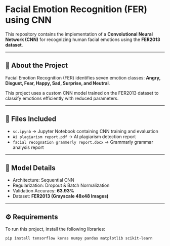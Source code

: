 # Facial Emotion Recognition (FER) using CNN

This repository contains the implementation of a **Convolutional Neural Network (CNN)** for recognizing human facial emotions using the **FER2013 dataset**.

---

## 📘 About the Project
Facial Emotion Recognition (FER) identifies seven emotion classes:
**Angry, Disgust, Fear, Happy, Sad, Surprise, and Neutral**.

This project uses a custom CNN model trained on the FER2013 dataset to classify emotions efficiently with reduced parameters.

---

## 📂 Files Included
- `sc.ipynb` → Jupyter Notebook containing CNN training and evaluation  
- `Ai plagiarism report.pdf` → AI plagiarism detection report  
- `facial recognation grammerly report.docx` → Grammarly grammar analysis report  

---

## 🧠 Model Details
- Architecture: Sequential CNN  
- Regularization: Dropout & Batch Normalization  
- Validation Accuracy: **63.93%**
- Dataset: **FER2013 (Grayscale 48x48 Images)**  

---

## ⚙️ Requirements
To run this project, install the following libraries:
```bash
pip install tensorflow keras numpy pandas matplotlib scikit-learn

